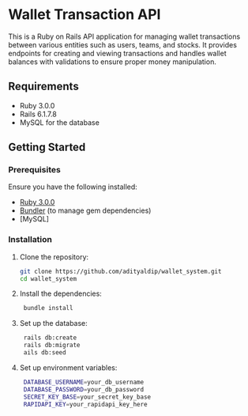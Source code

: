 # Wallet Transaction API

This is a Ruby on Rails API application for managing wallet transactions between various entities such as users, teams, and stocks. It provides endpoints for creating and viewing transactions and handles wallet balances with validations to ensure proper money manipulation.

## Requirements

- Ruby 3.0.0
- Rails 6.1.7.8
- MySQL for the database

## Getting Started

### Prerequisites

Ensure you have the following installed:

- [Ruby 3.0.0](https://www.ruby-lang.org/en/documentation/installation/)
- [Bundler](https://bundler.io/) (to manage gem dependencies)
- [MySQL]


### Installation

1. Clone the repository:

   ```bash
   git clone https://github.com/adityaldip/wallet_system.git
   cd wallet_system

2. Install the dependencies:

   ```bash
    bundle install

3. Set up the database:

   ```bash
    rails db:create
    rails db:migrate
    ails db:seed

4. Set up environment variables:

   ```bash
    DATABASE_USERNAME=your_db_username
    DATABASE_PASSWORD=your_db_password
    SECRET_KEY_BASE=your_secret_key_base
    RAPIDAPI_KEY=your_rapidapi_key_here

